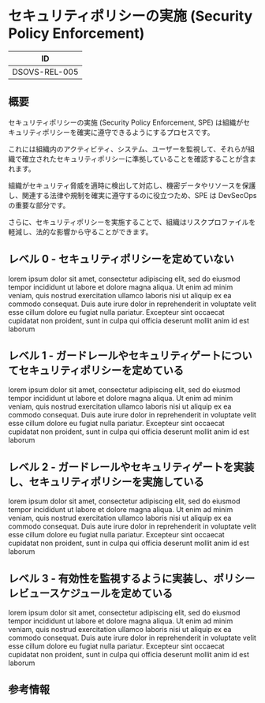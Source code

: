 # セキュリティポリシーの実施 (Security Policy Enforcement)

| ID            |
| ------------- |
| DSOVS-REL-005 |

## 概要

セキュリティポリシーの実施 (Security Policy Enforcement, SPE) は組織がセキュリティポリシーを確実に遵守できるようにするプロセスです。

これには組織内のアクティビティ、システム、ユーザーを監視して、それらが組織で確立されたセキュリティポリシーに準拠していることを確認することが含まれます。

組織がセキュリティ脅威を適時に検出して対応し、機密データやリソースを保護し、関連する法律や規制を確実に遵守するのに役立つため、SPE は DevSecOps の重要な部分です。

さらに、セキュリティポリシーを実施することで、組織はリスクプロファイルを軽減し、法的な影響から守ることができます。

## レベル 0 - セキュリティポリシーを定めていない

lorem ipsum dolor sit amet, consectetur adipiscing elit, sed do eiusmod tempor incididunt ut labore et dolore magna aliqua. Ut enim ad minim veniam, quis nostrud exercitation ullamco laboris nisi ut aliquip ex ea commodo consequat. Duis aute irure dolor in reprehenderit in voluptate velit esse cillum dolore eu fugiat nulla pariatur. Excepteur sint occaecat cupidatat non proident, sunt in culpa qui officia deserunt mollit anim id est laborum

## レベル 1 - ガードレールやセキュリティゲートについてセキュリティポリシーを定めている

lorem ipsum dolor sit amet, consectetur adipiscing elit, sed do eiusmod tempor incididunt ut labore et dolore magna aliqua. Ut enim ad minim veniam, quis nostrud exercitation ullamco laboris nisi ut aliquip ex ea commodo consequat. Duis aute irure dolor in reprehenderit in voluptate velit esse cillum dolore eu fugiat nulla pariatur. Excepteur sint occaecat cupidatat non proident, sunt in culpa qui officia deserunt mollit anim id est laborum

## レベル 2 - ガードレールやセキュリティゲートを実装し、セキュリティポリシーを実施している

lorem ipsum dolor sit amet, consectetur adipiscing elit, sed do eiusmod tempor incididunt ut labore et dolore magna aliqua. Ut enim ad minim veniam, quis nostrud exercitation ullamco laboris nisi ut aliquip ex ea commodo consequat. Duis aute irure dolor in reprehenderit in voluptate velit esse cillum dolore eu fugiat nulla pariatur. Excepteur sint occaecat cupidatat non proident, sunt in culpa qui officia deserunt mollit anim id est laborum

## レベル 3 - 有効性を監視するように実装し、ポリシーレビュースケジュールを定めている

lorem ipsum dolor sit amet, consectetur adipiscing elit, sed do eiusmod tempor incididunt ut labore et dolore magna aliqua. Ut enim ad minim veniam, quis nostrud exercitation ullamco laboris nisi ut aliquip ex ea commodo consequat. Duis aute irure dolor in reprehenderit in voluptate velit esse cillum dolore eu fugiat nulla pariatur. Excepteur sint occaecat cupidatat non proident, sunt in culpa qui officia deserunt mollit anim id est laborum

## 参考情報
